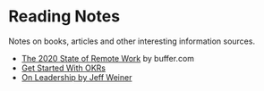# Reading Notes

Notes on books, articles and other interesting information sources.

- [The 2020 State of Remote Work](articles/the-2020-state-of-remote-work.md) by buffer.com
- [Get Started With OKRs](articles/get-started-with-okrs.md)
- [On Leadership by Jeff Weiner](courses/on-leadership-by-jeff-weiner.md)
